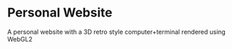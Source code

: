 # Personal Website
A personal website with a 3D retro style computer+terminal rendered using WebGL2

